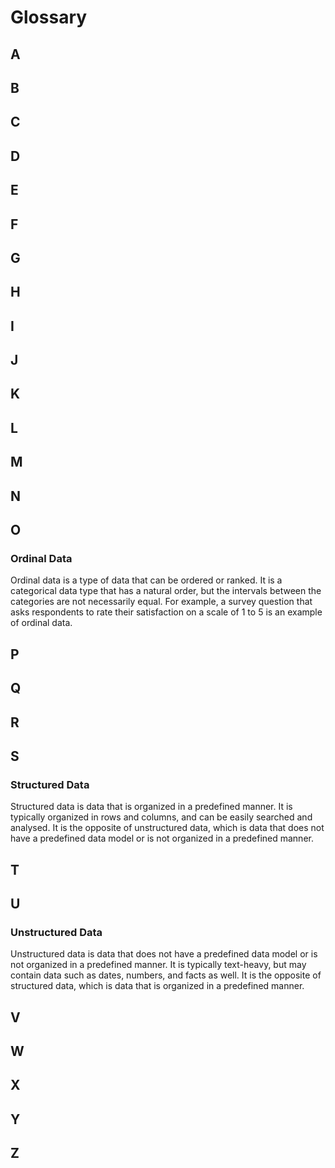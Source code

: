 # Glossary


## A

## B

## C

## D

## E

## F

## G

## H

## I

## J

## K

## L

## M

## N

## O

### Ordinal Data

Ordinal data is a type of data that can be ordered or ranked. It is a categorical data type that has a natural order, but the intervals between the categories are not necessarily equal. For example, a survey question that asks respondents to rate their satisfaction on a scale of 1 to 5 is an example of ordinal data.

## P

## Q

## R

## S

### Structured Data

Structured data is data that is organized in a predefined manner. It is typically organized in rows and columns, and can be easily searched and analysed. It is the opposite of unstructured data, which is data that does not have a predefined data model or is not organized in a predefined manner.

## T

## U

### Unstructured Data

Unstructured data is data that does not have a predefined data model or is not organized in a predefined manner. It is typically text-heavy, but may contain data such as dates, numbers, and facts as well. It is the opposite of structured data, which is data that is organized in a predefined manner.

## V

## W

## X

## Y

## Z
